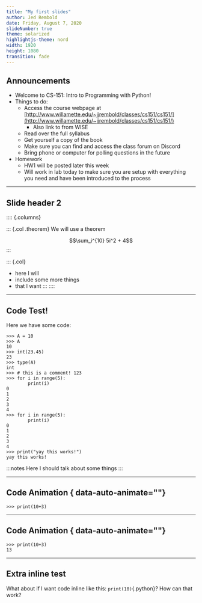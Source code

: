 ```yaml
---
title: "My first slides"
author: Jed Rembold
date: Friday, August 7, 2020
slideNumber: true
theme: solarized
highlightjs-theme: nord
width: 1920
height: 1080
transition: fade
---
```



## Announcements
- Welcome to CS-151: Intro to Programming with Python!
- Things to do:
	- Access the course webpage at [http://www.willamette.edu/~jjrembold/classes/cs151/cs151/](http://www.willamette.edu/~jjrembold/classes/cs151/cs151/)
		- Also link to from WISE
	- Read over the full syllabus
	- Get yourself a copy of the book
	- Make sure you can find and access the class forum on Discord
	- Bring phone or computer for polling questions in the future
- Homework
	- HW1 will be posted later this week
	- Will work in lab today to make sure you are setup with everything you need and have been introduced to the process

---

## Slide header 2

:::: {.columns}

::: {.col .theorem}
We will use a theorem

$$\sum_i^{10} 5i^2 + 4$$
:::

::: {.col}
- here I will
- include some more things
- that I want
:::
::::

---

## Code Test!
Here we have some code:

``` {.python-repl data-line-numbers="-|1-3|4,5|6-7|9-15|16-22"}
>>> A = 10
>>> A
10
>>> int(23.45)
23
>>> type(A)
int
>>> # this is a comment! 123
>>> for i in range(5):
		print(i)
0
1
2
3
4
>>> for i in range(5):
		print(i)
0
1
2
3
4
>>> print("yay this works!")
yay this works!
```

:::notes
Here I should talk about some things
:::

---

## Code Animation { data-auto-animate=""}
``` {.python-repl .numberLines data-id="code-animation"}
>>> print(10+3)
```

---

## Code Animation { data-auto-animate=""}
``` {.python-repl .numberLines data-id="code-animation"}
>>> print(10+3)
13
```

---

## Extra inline test
What about if I want code inline like this: `print(10)`{.python}? How can that work?
